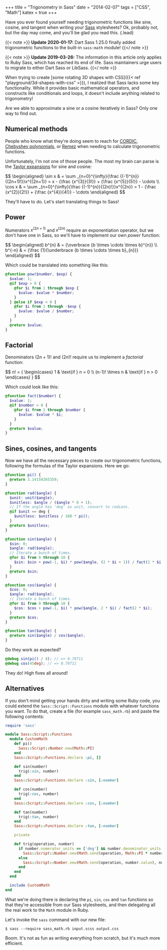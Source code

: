 +++
title = "Trigonometry in Sass"
date = "2014-02-07"
tags = ["CSS", "Math"]
katex = true
+++

Have you ever found yourself needing trigonometric functions like sine, cosine, and tangent when writing your [Sass](https://sass-lang.com/) stylesheets? Ok, probably not, but the day may come, and you'll be glad you read this.
{.lead}

<!--more-->

{{< note >}}
**Update 2020-01-17:** Dart Sass 1.25.0 finally added trigonometric functions to the built-in `sass:math` module!
{{</ note >}}

{{< note >}}
**Update 2019-03-26:** The information in this article only applies to Ruby Sass, which has reached its end of life. Sass maintainers urge users to migrate to either Dart Sass or LibSass.
{{</ note >}}

When trying to create [some rotating 3D shapes with CSS]({{< ref "playground/3d-shapes-with-css" >}}), I realized that Sass lacks some key functionality. While it provides basic mathematical operators, and constructs like conditionals and loops, it doesn't include anything related to trigonometry!

Are we able to approximate a sine or a cosine iteratively in Sass? Only one way to find out.

## Numerical methods

People who know what they're doing seem to reach for [CORDIC](https://en.wikipedia.org/wiki/Cordic), [Chebyshev polynomials](https://en.wikipedia.org/wiki/Chebyshev_polynomial), or [Remez](https://en.wikipedia.org/wiki/Remez_algorithm) when needing to calculate trigonometric functions.

Unfortunately, I'm not one of those people. The most my brain can parse is the [Taylor expansions](https://en.wikipedia.org/wiki/Taylor_series) for sine and cosine:

<div>
$$
\begin{aligned}
\sin x & = \sum _{n=0}^{\infty}{\frac {(-1)^{n}}{(2n+1)!}}x^{{2n+1}} = x - {\frac {x^{3}}{3!}} + {\frac {x^{5}}{5!}} - \cdots \\
\cos x & = \sum _{n=0}^{\infty}{\frac {(-1)^{n}}{(2n)!}}x^{{2n}} = 1 - {\frac {x^{2}}{2!}} + {\frac {x^{4}}{4!}} - \cdots
\end{aligned}
$$
</div>

They'll have to do. Let's start translating things to Sass!

## Power

Numerators $x^{(2n+1)}$ and $x^{(2n)}$ require an exponentiation operator, but we don't have one in Sass, so we'll have to implement our own _power_ function:

<div>
$$
\begin{aligned}
b^{n} & = {\overbrace {b \times \cdots \times b}^{n}} \\
b^{-n} & = {\frac {1}{\underbrace {b \times \cdots \times b}_{n}}}
\end{aligned}
$$
</div>

Which could be translated into something like this:

```scss
@function pow($number, $exp) {
  $value: 1;
  @if $exp > 0 {
    @for $i from 1 through $exp {
      $value: $value * $number;
    }
  } @else if $exp < 0 {
    @for $i from 1 through -$exp {
      $value: $value / $number;
    }
  }
  @return $value;
}
```

## Factorial

Denominators $(2n+1)!$ and $(2n)!$ require us to implement a _factorial_ function:

<div>
$$
n! = {
\begin{cases}
1 & \text{if } n = 0 \\
(n-1)! \times n & \text{if } n > 0
\end{cases}
}
$$
</div>

Which could look like this:

```scss
@function fact($number) {
  $value: 1;
  @if $number > 0 {
    @for $i from 1 through $number {
      $value: $value * $i;
    }
  }
  @return $value;
}
```

## Sines, cosines, and tangents

Now we have all the necessary pieces to create our trigonometric functions, following the formulas of the Taylor expansions. Here we go:

```scss
@function pi() {
  @return 3.14159265359;
}

@function rad($angle) {
  $unit: unit($angle);
  $unitless: $angle / ($angle * 0 + 1);
  // If the angle has 'deg' as unit, convert to radians.
  @if $unit == deg {
    $unitless: $unitless / 180 * pi();
  }
  @return $unitless;
}

@function sin($angle) {
  $sin: 0;
  $angle: rad($angle);
  // Iterate a bunch of times.
  @for $i from 0 through 10 {
    $sin: $sin + pow(-1, $i) * pow($angle, (2 * $i + 1)) / fact(2 * $i + 1);
  }
  @return $sin;
}

@function cos($angle) {
  $cos: 0;
  $angle: rad($angle);
  // Iterate a bunch of times.
  @for $i from 0 through 10 {
    $cos: $cos + pow(-1, $i) * pow($angle, 2 * $i) / fact(2 * $i);
  }
  @return $cos;
}

@function tan($angle) {
  @return sin($angle) / cos($angle);
}
```

Do they work as expected?

```scss
@debug sin(pi() / 4); // => 0.70711
@debug cos(45deg); // => 0.70711
```

They do! High fives all around!

## Alternatives

If you don't mind getting your hands dirty and writing some Ruby code, you could extend the `Sass::Script::Functions` module with whatever functions you want. To do that, create a file (for example `sass_math.rb`) and paste the following contents:

```ruby
require 'sass'

module Sass::Script::Functions
  module CustomMath
    def pi()
      Sass::Script::Number.new(Math::PI)
    end
    Sass::Script::Functions.declare :pi, []

    def sin(number)
      trig(:sin, number)
    end
    Sass::Script::Functions.declare :sin, [:number]

    def cos(number)
      trig(:cos, number)
    end
    Sass::Script::Functions.declare :cos, [:number]

    def tan(number)
      trig(:tan, number)
    end
    Sass::Script::Functions.declare :tan, [:number]

    private

    def trig(operation, number)
      if number.numerator_units == ['deg'] && number.denominator_units == []
        Sass::Script::Number.new(Math.send(operation, Math::PI * number.value / 180))
      else
        Sass::Script::Number.new(Math.send(operation, number.value), number.numerator_units, number.denominator_units)
      end
    end
  end

  include CustomMath
end
```

What we're doing there is declaring the `pi`, `sin`, `cos` and `tan` functions so that they're accessible from our Sass stylesheets, and then delegating all the real work to the `Math` module in Ruby.

Let's invoke the `sass` command with our new file:

```
$ sass --require sass_math.rb input.scss output.css
```

Boom. It's not as fun as writing everything from scratch, but it's much more efficient.
